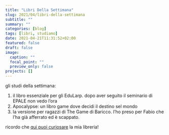 ```yaml
---
title: "Libri Della Settimana"
slug: 2021/04/libri-della-settimana
subtitle: ""
summary: ""
categories: [blog]
tags: [libri, studiamo]
date: 2021-04-21T11:31:52+02:00
featured: false
draft: false
image:
  caption: ""
  focal_point: ""
  preview_only: false
projects: []
---
```


gli studi della settimana:
1. il libro essenziale per gli EduLarp. dopo aver seguito il seminario di EPALE non vedo l’ora
2. Apocalypse: un libro game dove decidi il destino sel mondo
3. la versione per ragazzi di The Game di Baricco. l’ho preso per Fabio che l’ha già afferrato ed è scappato. 
   
ricordo che [qui puoi curiosare](/about/libreria/) la mia libreria!